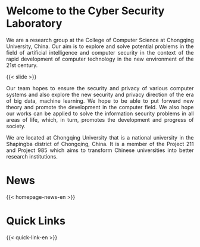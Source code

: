 # Welcome to the Cyber Security Laboratory

<p style="text-align:justify">
We are a research group at the College of Computer Science at Chongqing University, China. Our aim is to explore and solve potential problems in the field of artificial intelligence and computer security in the context of the rapid development of computer technology in the new environment of the 21st century.
</p>

{{< slide >}}

<p style="text-align:justify">
Our team hopes to ensure the security and privacy of various computer systems and also explore the new security and privacy direction of the era of big data, machine learning. We hope to be able to put forward new theory and promote the development in the computer field. We also hope our works can be applied to solve the information security problems in all areas of life, which, in turn, promotes the development and progress of society.
</p>

<p style="text-align:justify">
We are located at Chongqing University that is a national university in the Shapingba district of Chongqing, China. It is a member of the Project 211 and Project 985 which aims to transform Chinese universities into better research institutions.
</p>

# News

{{< homepage-news-en >}}

# Quick Links

{{< quick-link-en >}}
